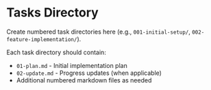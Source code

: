 # Tasks Directory

Create numbered task directories here (e.g., `001-initial-setup/`, `002-feature-implementation/`).

Each task directory should contain:
- `01-plan.md` - Initial implementation plan
- `02-update.md` - Progress updates (when applicable)
- Additional numbered markdown files as needed

